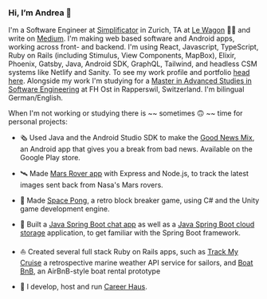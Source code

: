 ### Hi, I’m Andrea 👋

I'm a Software Engineer at [Simplificator](https://www.simplificator.com) in Zurich, TA at [Le Wagon](https://www.lewagon.com) 🙇‍♀️ and write on [Medium](https://medium.com/@_andrea). I'm making web based software and Android apps, working across front- and backend. I'm using React, Javascript, TypeScript, Ruby on Rails (including Stimulus, View Components, MapBox), Elixir, Phoenix, Gatsby, Java, Android SDK, GraphQL, Tailwind, and headless CSM systems like Netlify and Sanity. To see my work profile and portfolio [head here](https://www.simplificator.com/team/andrea). Alongside my work I'm studying for a [Master in Advanced Studies in Software Engineering](https://www.ost.ch/de/weiterbildung/weiterbildungsangebot/informatik/mas-software-engineering) at FH Ost in Rapperswil, Switzerland. I'm bilingual German/English.

When I'm not working or studying there is ~~ sometimes 🙃 ~~ time for personal projects: 

* 🗞 Used Java and the Android Studio SDK to make the [Good News Mix](https://play.google.com/store/apps/details?id=com.rollmopsgames.guardianapp2020), an Android app that gives you a break from bad news. Available on the Google Play store.

* 🛰 Made [Mars Rover app](https://github.com/pinefoambath/mars-rover-express-app) with Express and Node.js, to track the latest images sent back from Nasa's Mars rovers.

* 🚀 Made [Space Pong](https://rollmopsgames.itch.io/spacepong), a retro block breaker game, using C# and the Unity game development engine.

* 🍃 Built a [Java Spring Boot chat app](https://github.com/pinefoambath/demo) as well as a [Java Spring Boot cloud storage](https://github.com/pinefoambath/cloudstorage) application, to get familiar with the Spring Boot framework. 

* ⛵ Created several full stack Ruby on Rails apps, such as [Track My Cruise](http://www.trackmycruise.com) a retrospective marine weather API service for sailors, and [Boat BnB](https://airbnb-pinefoambath.herokuapp.com), an AirBnB-style boat rental prototype

* 💼 I develop, host and run [Career Haus](http://www.career.haus). 
